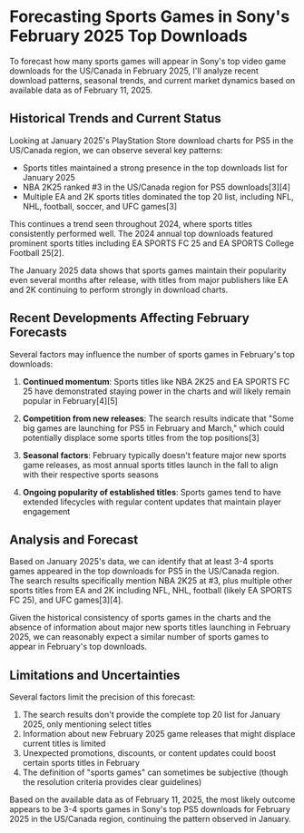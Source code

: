 # Forecasting Sports Games in Sony's February 2025 Top Downloads

To forecast how many sports games will appear in Sony's top video game downloads for the US/Canada in February 2025, I'll analyze recent download patterns, seasonal trends, and current market dynamics based on available data as of February 11, 2025.

## Historical Trends and Current Status

Looking at January 2025's PlayStation Store download charts for PS5 in the US/Canada region, we can observe several key patterns:

- Sports titles maintained a strong presence in the top downloads list for January 2025
- NBA 2K25 ranked #3 in the US/Canada region for PS5 downloads[3][4]
- Multiple EA and 2K sports titles dominated the top 20 list, including NFL, NHL, football, soccer, and UFC games[3]

This continues a trend seen throughout 2024, where sports titles consistently performed well. The 2024 annual top downloads featured prominent sports titles including EA SPORTS FC 25 and EA SPORTS College Football 25[2].

The January 2025 data shows that sports games maintain their popularity even several months after release, with titles from major publishers like EA and 2K continuing to perform strongly in download charts.

## Recent Developments Affecting February Forecasts

Several factors may influence the number of sports games in February's top downloads:

1. **Continued momentum**: Sports titles like NBA 2K25 and EA SPORTS FC 25 have demonstrated staying power in the charts and will likely remain popular in February[4][5]

2. **Competition from new releases**: The search results indicate that "Some big games are launching for PS5 in February and March," which could potentially displace some sports titles from the top positions[3]

3. **Seasonal factors**: February typically doesn't feature major new sports game releases, as most annual sports titles launch in the fall to align with their respective sports seasons

4. **Ongoing popularity of established titles**: Sports games tend to have extended lifecycles with regular content updates that maintain player engagement

## Analysis and Forecast

Based on January 2025's data, we can identify that at least 3-4 sports games appeared in the top downloads for PS5 in the US/Canada region. The search results specifically mention NBA 2K25 at #3, plus multiple other sports titles from EA and 2K including NFL, NHL, football (likely EA SPORTS FC 25), and UFC games[3][4].

Given the historical consistency of sports games in the charts and the absence of information about major new sports titles launching in February 2025, we can reasonably expect a similar number of sports games to appear in February's top downloads.

## Limitations and Uncertainties

Several factors limit the precision of this forecast:

1. The search results don't provide the complete top 20 list for January 2025, only mentioning select titles
2. Information about new February 2025 game releases that might displace current titles is limited
3. Unexpected promotions, discounts, or content updates could boost certain sports titles in February
4. The definition of "sports games" can sometimes be subjective (though the resolution criteria provides clear guidelines)

Based on the available data as of February 11, 2025, the most likely outcome appears to be 3-4 sports games in Sony's top PS5 downloads for February 2025 in the US/Canada region, continuing the pattern observed in January.